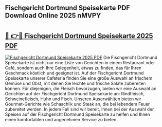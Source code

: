 ## Fischgericht Dortmund Speisekarte PDF Download Online 2025 nMVPY

# <h2><a href="http://gc7rnq.nevu.top/?p=Fischgericht+Dortmund+Speisekarte">🔗 👉🔴 Fischgericht Dortmund Speisekarte 2025 PDF</a></h2>

[![Fischgericht Dortmund Speisekarte 2025 PDF](https://i.imgur.com/dBaPXMq.png)](http://gc7rnq.nevu.top/?p=Fischgericht+Dortmund+Speisekarte)
Die Fischgericht Dortmund Speisekarte ist nicht nur eine Liste von Gerichten in einem Restaurant oder Café, sondern auch Ihre Gelegenheit, etwas zu finden, das für Ihren Geschmack köstlich und geeignet ist. Auf der Fischgericht Dortmund Speisekarte unserer Cafeteria finden Sie eine große Auswahl an frischem Gemüse und Obst, mit denen Sie leichte und frische Salate zubereiten können. Für diejenigen, die Fleisch bevorzugen, bieten wir eine Auswahl an Gerichten auf der Fischgericht Dortmund Speisekarte an: Rindfleisch, Schweinefleisch, Huhn und Fisch. Unseren Auserwählten bieten wir Gourmet-Gerichte wie Schaschlik und Steak an, die bei lebendem Feuer zubereitet werden. In jedem Fall sind wir bereit, Ihnen bei der Auswahl der Speisen auf der Fischgericht Dortmund Speisekarte zu helfen und Ihnen einen komfortablen und angenehmen Service zu bieten.
